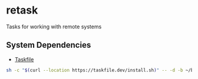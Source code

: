 # retask
Tasks for working with remote systems

## System Dependencies

- [Taskfile](https://taskfile.dev/)

```sh
sh -c "$(curl --location https://taskfile.dev/install.sh)" -- -d -b ~/bin
```
